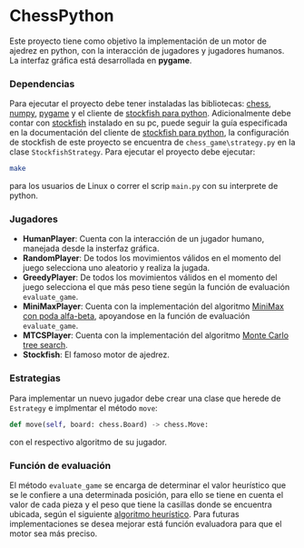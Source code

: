 # ChessPython

Este proyecto tiene como objetivo la implementación de un motor de ajedrez en python, con la interacción de jugadores y jugadores humanos. La interfaz gráfica está desarrollada en **pygame**.

### Dependencias

Para ejecutar el proyecto debe tener instaladas las bibliotecas: <a href="https://python-chess.readthedocs.io/en/latest/">chess</a>, <a href="https://numpy.org/">numpy</a>, <a href="https://www.pygame.org/news">pygame</a> y el cliente de <a href="https://pypi.org/project/stockfish/">stockfish para python</a>. Adicionalmente debe contar con <a href="https://stockfishchess.org/">stockfish</a> instalado en su pc, puede seguir la guía especificada en la documentación del cliente de <a href="https://pypi.org/project/stockfish/">stockfish para python</a>, la configuración de stockfish de este proyecto se encuentra de `chess_game\strategy.py` en la clase `StockfishStrategy`. Para ejecutar el proyecto debe ejecutar:

```bash
make
```
para los usuarios de Linux o correr el scrip `main.py` con su interprete de python.

### Jugadores

- **HumanPlayer**: Cuenta con la interacción de un jugador humano, manejada desde la insterfaz gráfica.
- **RandomPlayer**: De todos los movimientos válidos en el momento del juego selecciona uno aleatorio y realiza la jugada.
- **GreedyPlayer**: De todos los movimientos válidos en el momento del juego selecciona el que más peso tiene según la 
función de evaluación `evaluate_game`.
- **MiniMaxPlayer**: Cuenta con la implementación del algoritmo <a href="https://en.wikipedia.org/wiki/Alpha%E2%80%93beta_pruning">MiniMax con poda alfa-beta</a>, apoyandose en la función
de evaluación `evaluate_game`.
- **MTCSPlayer**: Cuenta con la implementación del algoritmo <a href="https://en.wikipedia.org/wiki/Monte_Carlo_tree_search">Monte Carlo tree search</a>.
- **Stockfish**: El famoso motor de ajedrez.

### Estrategias

Para implementar un nuevo jugador debe crear una clase que herede de `Estrategy` e implmentar el método `move`:
```python
def move(self, board: chess.Board) -> chess.Move:
```
con el respectivo algoritmo de su jugador.

### Función de evaluación

El método `evaluate_game` se encarga de determinar el valor heurístico que se le confiere a una determinada posición,
para ello se tiene en cuenta el valor de cada pieza y el peso que tiene la casillas donde se encuentra ubicada, según el
siguiente <a href="https://www.chessprogramming.org/Simplified_Evaluation_Function">algoritmo heurístico</a>. Para futuras implementaciones se desea mejorar está función evaluadora para que el motor sea más
preciso.
